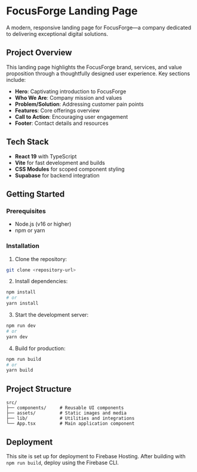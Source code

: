 # FocusForge Landing Page

A modern, responsive landing page for FocusForge—a company dedicated to delivering exceptional digital solutions.

## Project Overview

This landing page highlights the FocusForge brand, services, and value proposition through a thoughtfully designed user experience. Key sections include:

- **Hero**: Captivating introduction to FocusForge
- **Who We Are**: Company mission and values
- **Problem/Solution**: Addressing customer pain points
- **Features**: Core offerings overview
- **Call to Action**: Encouraging user engagement
- **Footer**: Contact details and resources

## Tech Stack

- **React 19** with TypeScript
- **Vite** for fast development and builds
- **CSS Modules** for scoped component styling
- **Supabase** for backend integration

## Getting Started

### Prerequisites

- Node.js (v16 or higher)
- npm or yarn

### Installation

1. Clone the repository:
  ```bash
  git clone <repository-url>
  ```
2. Install dependencies:
  ```bash
  npm install
  # or
  yarn install
  ```
3. Start the development server:
  ```bash
  npm run dev
  # or
  yarn dev
  ```
4. Build for production:
  ```bash
  npm run build
  # or
  yarn build
  ```

## Project Structure

```
src/
├── components/     # Reusable UI components
├── assets/         # Static images and media
├── lib/            # Utilities and integrations
└── App.tsx         # Main application component
```

## Deployment

This site is set up for deployment to Firebase Hosting. After building with `npm run build`, deploy using the Firebase CLI.